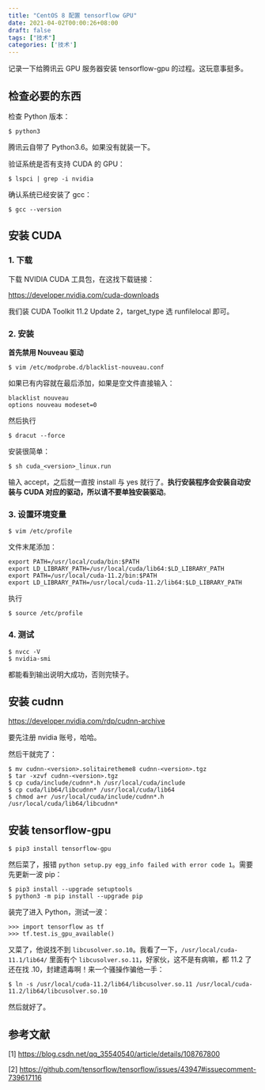 ```yaml
---
title: "CentOS 8 配置 tensorflow GPU"
date: 2021-04-02T00:00:26+08:00
draft: false
tags: ["技术"]
categories: ['技术']
---
```


记录一下给腾讯云 GPU 服务器安装 tensorflow-gpu 的过程。这玩意事挺多。

## 检查必要的东西

检查 Python 版本：

```shell
$ python3
```

腾讯云自带了 Python3.6。如果没有就装一下。

验证系统是否有支持 CUDA 的 GPU：

```shell
$ lspci | grep -i nvidia
```

确认系统已经安装了 gcc：

```shell
$ gcc --version
```

## 安装 CUDA

### 1. 下载

下载 NVIDIA CUDA 工具包，在这找下载链接：

https://developer.nvidia.com/cuda-downloads

我们装 CUDA Toolkit 11.2 Update 2，target_type 选 runfilelocal 即可。

### 2. 安装

**首先禁用 Nouveau 驱动**

```shell
$ vim /etc/modprobe.d/blacklist-nouveau.conf
```

如果已有内容就在最后添加，如果是空文件直接输入：

```
blacklist nouveau
options nouveau modeset=0
```

然后执行

```shell
$ dracut --force
```

安装很简单：

```shell
$ sh cuda_<version>_linux.run
```

输入 accept，之后就一直按 install 与 yes 就行了。**执行安装程序会安装自动安装与 CUDA 对应的驱动，所以请不要单独安装驱动**。

### 3. 设置环境变量

```shell
$ vim /etc/profile
```

文件末尾添加：

```
export PATH=/usr/local/cuda/bin:$PATH
export LD_LIBRARY_PATH=/usr/local/cuda/lib64:$LD_LIBRARY_PATH
export PATH=/usr/local/cuda-11.2/bin:$PATH
export LD_LIBRARY_PATH=/usr/local/cuda-11.2/lib64:$LD_LIBRARY_PATH
```

执行

```shell
$ source /etc/profile
```

### 4. 测试

```shell
$ nvcc -V
$ nvidia-smi
```

都能看到输出说明大成功，否则完犊子。

## 安装 cudnn

https://developer.nvidia.com/rdp/cudnn-archive

要先注册 nvidia 账号，哈哈。

然后干就完了：

```shell
$ mv cudnn-<version>.solitairetheme8 cudnn-<version>.tgz
$ tar -xzvf cudnn-<version>.tgz 
$ cp cuda/include/cudnn*.h /usr/local/cuda/include
$ cp cuda/lib64/libcudnn* /usr/local/cuda/lib64
$ chmod a+r /usr/local/cuda/include/cudnn*.h /usr/local/cuda/lib64/libcudnn*
```

## 安装 tensorflow-gpu

```shell
$ pip3 install tensorflow-gpu
```

然后菜了，报错 `python setup.py egg_info failed with error code 1`。需要先更新一波 pip：

```shell
$ pip3 install --upgrade setuptools
$ python3 -m pip install --upgrade pip
```

装完了进入 Python，测试一波：

```shell
>>> import tensorflow as tf
>>> tf.test.is_gpu_available()
```

又菜了，他说找不到 `libcusolver.so.10`。我看了一下，`/usr/local/cuda-11.1/lib64/` 里面有个 `libcusolver.so.11`，好家伙，这不是有病嘛，都 11.2 了还在找 .10，封建遗毒啊！来一个骚操作骗他一手：

```shell
$ ln -s /usr/local/cuda-11.2/lib64/libcusolver.so.11 /usr/local/cuda-11.2/lib64/libcusolver.so.10
```

然后就好了。

## 参考文献

[1] https://blog.csdn.net/qq_35540540/article/details/108767800

[2] https://github.com/tensorflow/tensorflow/issues/43947#issuecomment-739617116